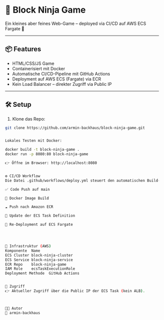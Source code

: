 # 🥷 Block Ninja Game

Ein kleines aber feines Web-Game – deployed via CI/CD auf AWS ECS Fargate 🚀

---

## 📦 Features

- HTML/CSS/JS Game
- Containerisiert mit Docker
- Automatische CI/CD-Pipeline mit GitHub Actions
- Deployment auf AWS ECS (Fargate) via ECR
- Kein Load Balancer – direkter Zugriff via Public IP

---

## 🛠️ Setup

1. Klone das Repo:
```bash
git clone https://github.com/armin-backhaus/block-ninja-game.git


Lokales Testen mit Docker:

docker build -t block-ninja-game .
docker run -p 8080:80 block-ninja-game

👉 Öffne im Browser: http://localhost:8080


⚙️ CI/CD Workflow
Die Datei .github/workflows/deploy.yml steuert den automatischen Build- und Deployment-Prozess:

✅ Code Push auf main

🐳 Docker Image Build

☁️ Push nach Amazon ECR

🔁 Update der ECS Task Definition

🚀 Re-Deployment auf ECS Fargate




🧱 Infrastruktur (AWS)
Komponente	Name
ECS Cluster	block-ninja-cluster
ECS Service	block-ninja-service
ECR Repo	block-ninja-game
IAM Role	ecsTaskExecutionRole
Deployment Methode	GitHub Actions


🔗 Zugriff
👉 Aktueller Zugriff über die Public IP der ECS Task (kein ALB).



👨‍💻 Autor
👾 armin-backhaus
